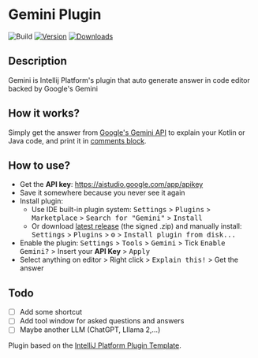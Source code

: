 # Gemini Plugin

![Build](https://github.com/AnBuiii/intellij_plugin/workflows/Build/badge.svg)
[![Version](https://img.shields.io/jetbrains/plugin/v/PLUGIN_ID.svg)](https://plugins.jetbrains.com/plugin/24010-gemini)
[![Downloads](https://img.shields.io/jetbrains/plugin/d/PLUGIN_ID.svg)](https://plugins.jetbrains.com/plugin/24010-gemini)

<!-- Plugin description -->

## Description

Gemini is Intellij Platform's plugin that auto generate answer in code editor backed by Google's Gemini

## How it works?

Simply get the answer from [Google's Gemini API](https://gemini.google.com/app) to explain your Kotlin or Java code, and print it in [comments block](https://kotlinlang.org/docs/basic-syntax.html#comments).

## How to use?

- Get the **API key**: https://aistudio.google.com/app/apikey
- Save it somewhere because you never see it again
- Install plugin:
   - Use IDE built-in plugin system: <kbd>Settings</kbd> > <kbd>Plugins</kbd> > <kbd>Marketplace</kbd> > <kbd>Search for "Gemini"</kbd> >
     <kbd>Install</kbd>
   - Or download [latest release](https://github.com/AnBuiii/intellij_plugin/releases/latest) (the signed .zip) and manually install: <kbd>Settings</kbd> > <kbd>Plugins</kbd> > <kbd>⚙️</kbd> > <kbd>Install plugin from disk...</kbd>
- Enable the plugin: <kbd>Settings</kbd> > <kbd>Tools</kbd> > <kbd>Gemini</kbd> > Tick <kbd>Enable Gemini?</kbd> > Insert your **API Key** > <kbd>Apply</kbd>
- Select anything on editor > Right click > <kbd>Explain this!</kbd> > Get the answer


<!-- Plugin description end -->

## Todo
- [ ] Add some shortcut 
- [ ] Add tool window for asked questions and answers
- [ ] Maybe another LLM (ChatGPT, Lllama 2,...)

Plugin based on the [IntelliJ Platform Plugin Template][template].

[template]: https://github.com/JetBrains/intellij-platform-plugin-template

[docs:plugin-description]: https://plugins.jetbrains.com/docs/intellij/plugin-user-experience.html#plugin-description-and-presentation


